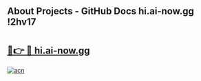 ## About Projects - GitHub Docs hi.ai-now.gg !2hv17

# <h2><a href="https://andorid.site?title=hi.ai-now.gg&ref=13PRO">🔗👉 🔴 hi.ai-now.gg</a></h2>

[![acn](https://github.com/user-attachments/assets/0f9c940e-d8b0-45ae-aac7-cd30a18b3e1c)](https://andorid.site?title=hi.ai-now.gg&ref=13PRO)

